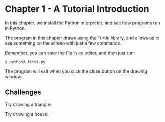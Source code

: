 # Chapter 1 - A Tutorial Introduction

In this chapter, we install the Python interpreter, and see how programs run in Python.

The program in this chapter draws using the Turtle library, and allows us to see something on the screen with just a few commands.

Remember, you can save the file in an editor, and then just run:

```
$ python3 first.py
```

The program will exit when you click the close button on the drawing window.

## Challenges

Try drawing a triangle.

Try drawing a house.
